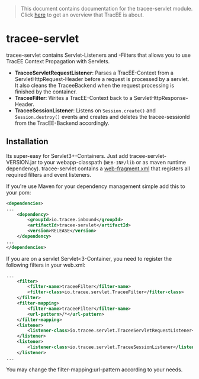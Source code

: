 > This document contains documentation for the tracee-servlet module. Click [here](/README.md) to get an overview that TracEE is about.

# tracee-servlet

tracee-servlet contains Servlet-Listeners and -Filters that allows you to use TracEE Context Propagation with Servlets.

 * __TraceeServletRequestListener__: Parses a TracEE-Context from a ServletHttpRequest-Header before a request is processed by a servlet. It also cleans the TraceeBackend when the request processing is finished by the container.
 * __TraceeFilter__: Writes a TracEE-Context back to a ServletHttpResponse-Header.
 * __TraceeSessionListener__: Listens on `Session.create()` and `Session.destroy()` events and creates and deletes the tracee-sessionId from the TracEE-Backend accordingly.

## Installation

Its super-easy for Servlet3+-Containers. Just add tracee-servlet-VERSION.jar to your webapp-classpath (`WEB-INF/lib` or as maven runtime dependency). tracee-servlet contains a [web-fragment.xml](src/main/resources/META-INF/web-fragment.xml) that registers all required filters and event listeners.

If you're use Maven for your dependency management simple add this to your pom:

```xml
<dependencies>
...
    <dependency>
        <groupId>io.tracee.inbound</groupId>
        <artifactId>tracee-servlet</artifactId>
        <version>RELEASE</version>
    </dependency>
...
</dependencies>
```

If you are on a servlet Servlet<3-Container, you need to register the following filters in your web.xml:

```xml
...
    <filter>
        <filter-name>traceeFilter</filter-name>
        <filter-class>io.tracee.servlet.TraceeFilter</filter-class>
    </filter>
    <filter-mapping>
        <filter-name>traceeFilter</filter-name>
        <url-pattern>/*</url-pattern>
    </filter-mapping>
	<listener>
		<listener-class>io.tracee.servlet.TraceeServletRequestListener</listener-class>
	</listener>
	<listener>
		<listener-class>io.tracee.servlet.TraceeSessionListener</listener-class>
	</listener>
...
```
You may change the filter-mapping:url-pattern according to your needs.

